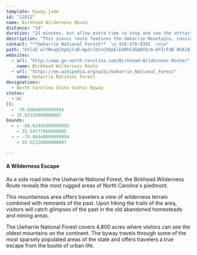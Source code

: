 ```yaml
---
template: byway.jade
id: "12812"
name: Birkhead Wilderness Route
distance: "14"
duration: "25 minutes, but allow extra time to stop and see the attractions."
description: "This scenic route features the Uwharrie Mountains, considered by some experts to be the oldest mountains in the North American continent."
contact: "**Uwharrie National Forest**  \n 910-576-6391  \n\n"
path: "ktlxE`wlfNna@|KpGjCxB~ApZr[bCxCbBpElEdRhCdGbBfDrA~AfIrFdB`BhAlB|BfGbCvDrAlAlK`GlBxAnKhOxBdCrCtAnMdCbDvArBtBrJ`NxAtAfBbAxCdAdM`Bbd@`HdClB`E~IrAlBzC`CjCp@v[zD|Af@xAnAbKjQvAdB|BtAhJ|CrBfBrA~C|@`Gt@rCbA~Bx@z@fK~GbFfC~PnDvAd@l\\tTbA~@pExFbAfArKfIvAzA~BpE\\~At@`Gj@tAfFjJn@fCFnCIjB_@rAsBpEYhAKlBTpCjA`EVdB?rCY~BcAxBwDtEkN`MeB~B}BbEwAdDe@lB[rBwCh\\]lBa@lAcCjEgGxFsErCcBlBkD|FkBhBi@RaDLeDd@gBjAk@`A]xBo@zK[`JZdBh@rAhAxArCtCbBxBbAdDN~A@rAGfAmBbJg@|C@hUCxBU`CoNnt@m@lAkAjAqAf@oPp@oDt@eR`MsAlAgBlCo@jBcBnJ_BjF}ElJoPpZmBzCsBdCgNpM}Ub]o@xAo@xBeEbVeBbGeIxKuAjC_@rAOhBJdHKfBsElTw@nFBpY"
websites: 
  - url: "http://www.go-north-carolina.com/Birkhead-Wilderness-Route/"
    name: Birkhead Wilderness Route
  - url: "https://en.wikipedia.org/wiki/Uwharrie_National_Forest"
    name: Uwharrie National Forest
designations: 
  - North Carolina State Scenic Byway
states: 
  - NC
ll: 
  - -79.86048099999994
  - 35.62326000000007
bounds: 
  - - -80.01995099999993
    - 35.54777900000005
  - - -79.86048099999994
    - 35.62326000000007

---
```


<h4>A Wilderness Escape</h4>
<p>As a side road into the Uwharrie National Forest, the Birkhead
Wilderness Route reveals the most rugged areas of North Carolina's
piedmont.</p>
<p>This mountainous area offers travelers a view of wilderness
terrain combined with remnants of the past. Upon hiking the trails
of the area, visitors will catch glimpses of the past in the old
abandoned homesteads and mining areas.</p>
<p>The Uwharrie National Forest covers 4,800 acres where visitors
can see the oldest mountains on the continent. The byway travels
through some of the most sparsely populated areas of the state and
offers travelers a true escape from the bustle of urban life.</p>
